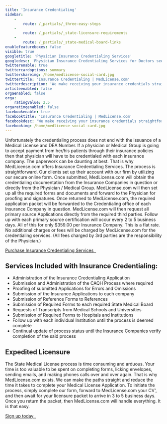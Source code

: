```yaml
---
title: 'Insurance Credentialing'
sidebar:
    -
        route: /_partials/_three-easy-steps
    -
        route: /_partials/_state-licensure-requirements
    -
        route: /_partials/_state-medical-board-links
enablefeatureboxes: false
visible: true
googletitle: 'Physician Insurance Credentialing Services'
googledesc: 'Physician Insurance Credentialing Services for Doctors seeking to credential with all Insurance Companies and Health Plans and in any of the 50 States'
twitterenable: true
twittercardoptions: summary
twittershareimg: /home/medlicense-social-card.jpg
twittertitle: 'Insurance Credentialing | MedLicense.com'
twitterdescription: 'We make receiving your insurance credentials straightforward and reduce the time it takes to complete your Insurance Credentialing Process. To initiate the process, simply complete our form, forward us your CV, and then await for your licensure packet to arrive in 3 to 5 business days.'
articleenabled: false
orgaenabled: false
orga:
    ratingValue: 2.5
orgaratingenabled: false
facebookenable: true
facebooktitle: 'Insurance Credentialing | MedLicense.com'
facebookdesc: 'We make receiving your insurance credentials straightforward and reduce the time it takes to complete your Insurance Credentialing Process. To initiate the process, simply complete our form, forward us your CV, and then await for your licensure packet to arrive in 3 to 5 business days.'
facebookimg: /home/medlicense-social-card.jpg
---
```


<p>Unfortunately the credentialing process does not end with the issuance of a Medical License and DEA Number. If a physician or Medical Group is going to accept payment from her/his patients through their insurance policies then that physician will have to be credentialed with each insurance company. The paperwork can be daunting at best. That is why MedLicense.com offers Insurance Credentialing Services. The process is straightforward. Our clients set up their account with our firm by utilizing our secure online form. Once submitted, MedLicense.com will obtain the credentialing documentation from the Insurance Companies in question or directly from the Physician / Medical Group. MedLicense.com will then set up all the required forms and documents and forward to the Physician for proofing and signatures. Once returned to MedLicense.com, the required application packet will be forwarded to the Credentialing office of each Insurance Company in question. MedLicense.com will then request all primary source Applications directly from the required third parties. Follow up with each primary source certification will occur every 2 to 5 business days. All of this for only $359.00 per Insurance Company. This is a flat rate. No additional charges or fees will be charged by MedLicense.com for the credentialing services. (All fees charged by 3rd parties are the responsibility of the Physician.)</p>
<p><a class="btn btn-secondary" href="https://www.secure-access.net/~medlicense/maaform/purchaseinsurance.html">Purchase Insurance Credentialing Services <em class="fa fa-sm fa-play" aria-hidden="true">&nbsp;</em></a></p>
<h2 id="mcetoc_1cec8sl0r0">Services Included with Insurance Credentialing:</h2>
<ul>
<li>Administration of the Insurance Credentialing Application</li>
<li>Submission and Administration of the CAQH Process where required</li>
<li>Proofing of submitted Applications for Errors and Omissions</li>
<li>Submission of the Insurance Applications to each company</li>
<li>Submission of Reference Forms to References</li>
<li>Submission of Required Forms to each required State Medical Board</li>
<li>Requests of Transcripts from Medical Schools and Universities</li>
<li>Submission of Required Forms to Hospitals and Institutions</li>
<li>Follow up with each individual Institution until the process is deemed complete</li>
<li>Continual update of process status until the Insurance Companies verify completion of the said process</li>
</ul>
<h2 id="mcetoc_1cec8sl0r1">Expedited Licensure</h2>
<p>The State Medical License process is time consuming and arduous. Your time is too valuable to be spent on completing forms, licking envelopes, sending emails, and making phones calls over and over again. That is why MedLicense.com exists. We can make the paths straight and reduce the time it takes to complete your Medical License Application. To initiate the process, simply complete our form, forward to MedLicense.com your CV', and then await for your licensure packet to arrive in 3 to 5 business days. Once you return the packet, then MedLicense.com will handle everything. It is that easy.</p>
<p><a class="btn btn-secondary" href="../../pricing">Sign up today <em class="fa fa-sm fa-play" aria-hidden="true">&nbsp;</em></a>&nbsp;</p>